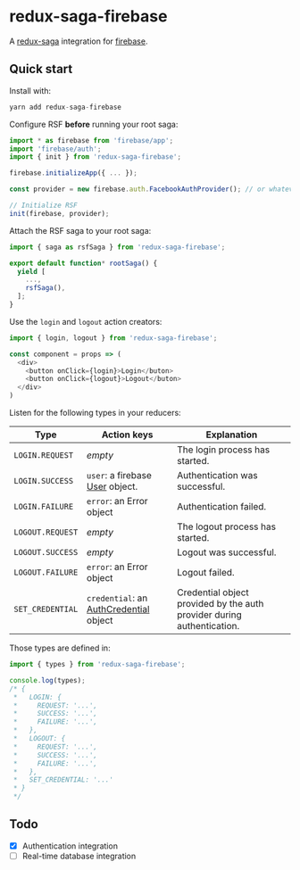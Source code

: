 # redux-saga-firebase

A [redux-saga](https://github.com/redux-saga/redux-saga/) integration for [firebase](https://firebase.google.com/).

## Quick start

Install with:

```js
yarn add redux-saga-firebase
```

Configure RSF **before** running your root saga:

```js
import * as firebase from 'firebase/app';
import 'firebase/auth';
import { init } from 'redux-saga-firebase';

firebase.initializeApp({ ... });

const provider = new firebase.auth.FacebookAuthProvider(); // or whatever you want

// Initialize RSF
init(firebase, provider);
```

Attach the RSF saga to your root saga:

```js
import { saga as rsfSaga } from 'redux-saga-firebase';

export default function* rootSaga() {
  yield [
    ...,
    rsfSaga(),
  ];
}
```

Use the `login` and `logout` action creators:

```js
import { login, logout } from 'redux-saga-firebase';

const component = props => (
  <div>
    <button onClick={login}>Login</buton>
    <button onClick={logout}>Logout</buton>
  </div>
)
```

Listen for the following types in your reducers:

| Type            | Action keys | Explanation             |
|-----------------|-------------|-------------------------|
| `LOGIN.REQUEST` | *empty* | The login process has started. |
| `LOGIN.SUCCESS` | `user`: a firebase [User](https://firebase.google.com/docs/reference/js/firebase.User) object. | Authentication was successful. |
| `LOGIN.FAILURE` | `error`: an Error object | Authentication failed. |
| `LOGOUT.REQUEST` | *empty* | The logout process has started. |
| `LOGOUT.SUCCESS` | *empty* | Logout was successful. |
| `LOGOUT.FAILURE` | `error`: an Error object | Logout failed. |
| `SET_CREDENTIAL` | `credential`: an [AuthCredential](https://firebase.google.com/docs/reference/js/firebase.auth.AuthCredential) object | Credential object provided by the auth provider during authentication. |

Those types are defined in:

```js
import { types } from 'redux-saga-firebase';

console.log(types);
/* {
 *   LOGIN: {
 *     REQUEST: '...',
 *     SUCCESS: '...',
 *     FAILURE: '...',
 *   },
 *   LOGOUT: {
 *     REQUEST: '...',
 *     SUCCESS: '...',
 *     FAILURE: '...',
 *   },
 *   SET_CREDENTIAL: '...'
 * }
 */
```

## Todo

- [X] Authentication integration
- [ ] Real-time database integration
